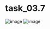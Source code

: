 # task_03.7
![image](https://user-images.githubusercontent.com/90615950/175783460-fca087a1-8359-491e-bbb5-7ab339dff5ac.png)
![image](https://user-images.githubusercontent.com/90615950/175783474-601a3148-1207-4b57-8211-36a8fcd065a3.png)
